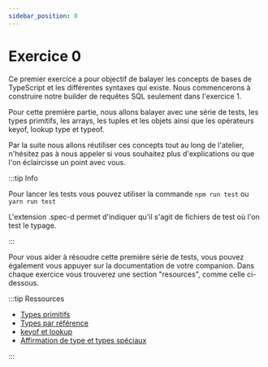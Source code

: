 ```yaml
---
sidebar_position: 0
---
```


# Exercice 0

Ce premier exercice a pour objectif de balayer les concepts de bases de TypeScript et les différentes syntaxes qui existe. Nous commencerons à construire notre builder de requêtes SQL seulement dans l'exercice 1.

Pour cette première partie, nous allons balayer avec une série de tests, les types primitifs, les arrays, les tuples et les objets ainsi que les opérateurs keyof, lookup type et typeof.

Par la suite nous allons réutiliser ces concepts tout au long de l'atelier, n'hésitez pas à nous appeler si vous souhaitez plus d'explications ou que l'on éclaircisse un point avec vous.

:::tip Info

Pour lancer les tests vous pouvez utiliser la commande `npm run test` ou `yarn run test`

L'extension .spec-d permet d'indiquer qu'il s'agit de fichiers de test où l'on test le typage.

:::

Pour vous aider à résoudre cette première série de tests, vous pouvez également vous appuyer sur la documentation de votre companion. Dans chaque exercice vous trouverez une section "resources", comme celle ci-dessous.

:::tip Ressources

- [Types primitifs](../typescript/types-primitifs.md)
- [Types par référence](../typescript/types-par-references.md)
- [keyof et lookup](../typescript/keyof-lookup.md)
- [Affirmation de type et types spéciaux](../typescript/types-speciaux-affirmation-de-types.md)

:::
